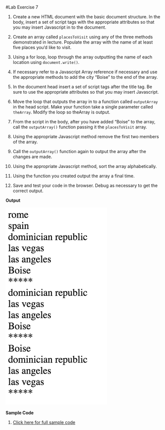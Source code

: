 #Lab Exercise 7

1. Create a new HTML document with the basic document structure. In the body, insert a set of script tags with the appropriate attributes so that you may insert Javascript in to the document.

2. Create an array called `placesToVisit` using any of the three methods demonstrated in lecture. Populate the array with the name of at least five places you’d like to visit.

3. Using a for loop, loop through the array outputting the name of each location using `document.write()`.

4. If necessary refer to a Javascript Array reference if necessary and use the appropriate methods to add the city “Boise” to the end of the array.

5. In the document head insert a set of script tags after the title tag. Be sure to use the appropriate attributes so that you may insert Javascript.

6. Move the loop that outputs the array in to a function called `outputArray` in the head script. Make your function take a single parameter called `theArray`. Modify the loop
so theArray is output.

7. From the script in the body, after you have added “Boise” to the array, call the `outputArray()` function passing it the `placesToVisit` array.

8. Using the appropriate Javascript method remove the first two members of the array.

9. Call the `outputArray()` function again to output the array after the changes are made.

10. Using the appropriate Javascript method, sort the array alphabetically.

11. Using the function you created output the array a final time.

12. Save and test your code in the browser. Debug as necessary to get the correct output.


**Output**

![Output](https://github.com/yclim95/JavaScript-for-Beginners/blob/master/session7_arrays/lab_exercise7/lab_exercise7.png)


**Sample Code**

1. [Click here for full sample code](https://github.com/yclim95/JavaScript-for-Beginners/blob/master/session7_arrays/lab_exercise7/lab_exercise7.html)